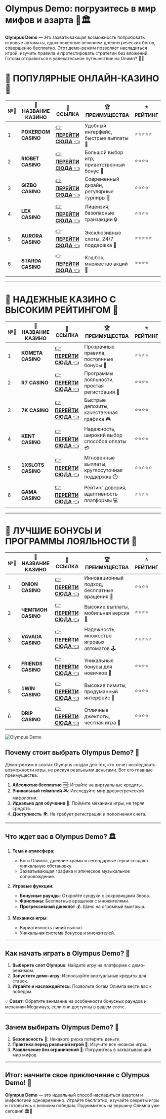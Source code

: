 # Olympus Demo: погрузитесь в мир мифов и азарта 🎰🏛️

**Olympus Demo** — это захватывающая возможность попробовать игровые автоматы, вдохновленные величием древнегреческих богов, совершенно бесплатно. Этот демо-режим позволяет насладиться игрой, изучить правила и протестировать стратегии без вложений. Готовы отправиться в увлекательное путешествие на Олимп? 🌟✨

# 🌟 ПОПУЛЯРНЫЕ ОНЛАЙН-КАЗИНО 🌟

| №️⃣ | 🎰 НАЗВАНИЕ КАЗИНО                       | 🔗 ССЫЛКА                                                                          | 🏆 ПРЕИМУЩЕСТВА                              | ⭐ РЕЙТИНГ |
|-----|------------------------------------------|------------------------------------------------------------------------------------|---------------------------------------------|------------|
| 1   | **POKERDOM CASINO**                      | [👉 **ПЕРЕЙТИ СЮДА** 👈](https://brandplay.link/4k77v2yx)                          | Удобный интерфейс, быстрые выплаты 🤑         | ⭐⭐⭐⭐⭐     |
| 2   | **RIOBET CASINO**                        | [👉 **ПЕРЕЙТИ СЮДА** 👈](https://brandplay.link/7xBLTPyj)                          | Большой выбор игр, приветственный бонус 🎁    | ⭐⭐⭐⭐      |
| 3   | **GIZBO CASINO**                         | [👉 **ПЕРЕЙТИ СЮДА** 👈](https://brandplay.link/bprXw4YV)                          | Современный дизайн, регулярные турниры 🏅      | ⭐⭐⭐⭐      |
| 4   | **LEX CASINO**                           | [👉 **ПЕРЕЙТИ СЮДА** 👈](https://brandplay.link/zW4hdDFV)                          | Лицензия, безопасные транзакции 🔒            | ⭐⭐⭐⭐      |
| 5   | **AURORA CASINO**                        | [👉 **ПЕРЕЙТИ СЮДА** 👈](https://10trafic-stat2.com/click/668546556bcc6313411604bd/6766/13032/subaccount) | Эксклюзивные слоты, 24/7 поддержка 🌟         | ⭐⭐⭐⭐⭐     |
| 6   | **STARDA CASINO**                        | [👉 **ПЕРЕЙТИ СЮДА** 👈](https://brandplay.link/fB7xwRFL)                          | Кэшбэк, множество акций 🎉                    | ⭐⭐⭐⭐      |

---

# 🏅 НАДЕЖНЫЕ КАЗИНО С ВЫСОКИМ РЕЙТИНГОМ 🏅

| №️⃣ | 🎰 НАЗВАНИЕ КАЗИНО                       | 🔗 ССЫЛКА                                                                          | 🏆 ПРЕИМУЩЕСТВА                              | ⭐ РЕЙТИНГ |
|-----|------------------------------------------|------------------------------------------------------------------------------------|---------------------------------------------|------------|
| 1   | **KOMETA CASINO**                        | [👉 **ПЕРЕЙТИ СЮДА** 👈](https://brandplay.link/8ZymQJV8)                          | Прозрачные правила, постоянные бонусы 🔄      | ⭐⭐⭐⭐      |
| 2   | **R7 CASINO**                            | [👉 **ПЕРЕЙТИ СЮДА** 👈](https://brandplay.link/bMd3Yjsw)                          | Программы лояльности, простая регистрация 📝   | ⭐⭐⭐⭐      |
| 3   | **7K CASINO**                            | [👉 **ПЕРЕЙТИ СЮДА** 👈](https://brandplay.link/BvQyFShp)                          | Быстрые депозиты, качественная графика 🎮      | ⭐⭐⭐⭐      |
| 4   | **KENT CASINO**                          | [👉 **ПЕРЕЙТИ СЮДА** 👈](https://brandplay.link/Fv2WP3js)                          | Надежность, широкий выбор способов оплаты 💳  | ⭐⭐⭐⭐      |
| 5   | **1XSLOTS CASINO**                       | [👉 **ПЕРЕЙТИ СЮДА** 👈](https://brandplay.link/hSB1khtr)                          | Мгновенные выплаты, круглосуточная поддержка ⏱️| ⭐⭐⭐⭐⭐     |
| 6   | **GAMA CASINO**                          | [👉 **ПЕРЕЙТИ СЮДА** 👈](https://brandplay.link/j6NMKsDz)                          | Рейтинг доверия, адаптивность платформы 💻     | ⭐⭐⭐⭐      |

---

# 🎁 ЛУЧШИЕ БОНУСЫ И ПРОГРАММЫ ЛОЯЛЬНОСТИ 🎁

| №️⃣ | 🎰 НАЗВАНИЕ КАЗИНО                       | 🔗 ССЫЛКА                                                                          | 🏆 ПРЕИМУЩЕСТВА                              | ⭐ РЕЙТИНГ |
|-----|------------------------------------------|------------------------------------------------------------------------------------|---------------------------------------------|------------|
| 1   | **ONION CASINO**                         | [👉 **ПЕРЕЙТИ СЮДА** 👈](https://brandplay.link/zBGRVpQ9)                          | Инновационный подход, бесплатные вращения 🎡  | ⭐⭐⭐⭐      |
| 2   | **ЧЕМПИОН CASINO**                       | [👉 **ПЕРЕЙТИ СЮДА** 👈](https://temon-gter.cfd/go/lRq?p80412p304504pcc44t17455)   | Высокие выплаты, мобильная версия 📱          | ⭐⭐⭐⭐      |
| 3   | **VAVADA CASINO**                        | [👉 **ПЕРЕЙТИ СЮДА** 👈](https://vavadapartner.pro/?promo=ea5c9275-6854-4505-94fc-95ab18221945-linkb2) | Надежность, множество игровых автоматов 🕹️    | ⭐⭐⭐⭐⭐     |
| 4   | **FRIENDS CASINO**                       | [👉 **ПЕРЕЙТИ СЮДА** 👈](https://gofriends.vc/linkb2)                              | Уникальные бонусы для новичков 🤝             | ⭐⭐⭐⭐      |
| 5   | **1WIN CASINO**                          | [👉 **ПЕРЕЙТИ СЮДА** 👈](https://brandplay.link/smXVpBbG)                          | Высокие лимиты, продуманный интерфейс 🎯      | ⭐⭐⭐⭐      |
| 6   | **DRIP CASINO**                          | [👉 **ПЕРЕЙТИ СЮДА** 👈](https://drp-ircp01.com/c07e6a3db)                          | Отличные джекпоты, честная игра 💎            | ⭐⭐⭐⭐      |

![Olympus Demo](https://spadok.org.ua/images/bolokhiv/bezdepozytni-poslugy-lavyna.jpg)

## Почему стоит выбрать Olympus Demo? 💎

Демо-режим в слотах Olympus создан для тех, кто хочет исследовать возможности игры, не рискуя реальными деньгами. Вот его главные преимущества:

1. **Абсолютно бесплатно** 🆓: Играйте на виртуальные кредиты.  
2. **Уникальный геймплей** 🎮: Исследуйте мир древнегреческой мифологии.  
3. **Идеально для обучения** 📖: Поймите механики игры, не теряя средств.  
4. **Доступность** 🌍: Не требует регистрации и пополнения счета.

---

## Что ждет вас в Olympus Demo? 🏛️

1. **Тема и атмосфера**:  
   - Боги Олимпа, древние храмы и легендарные герои создают уникальную обстановку.  
   - Захватывающая графика и эпическое музыкальное сопровождение.

2. **Игровые функции**:  
   - **Бонусные раунды**: Откройте сундуки с сокровищами Зевса.  
   - **Фриспины**: Бесплатные вращения с множителями.  
   - **Прогрессивный джекпот** 💰: Шанс на огромный выигрыш.  

3. **Механика игры**:  
   - Вариативность линий выплат.  
   - Уникальная система бонусов и множителей.  

---

## Как начать играть в Olympus Demo? 🚀

1. **Выберите слот Olympus**: Найдите игру на платформе с демо-режимом.  
2. **Запустите демо-игру**: Используйте виртуальные кредиты для ставок.  
3. **Играйте и наслаждайтесь**: Позвольте богам Олимпа вести вас к победам.  

💡 **Совет**: Обратите внимание на особенности бонусных раундов и механики Megaways, если они доступны в вашем слоте.

---

## Зачем выбирать Olympus Demo? 🌟

1. **Безопасность** 🔐: Никакого риска потерять деньги.  
2. **Практика перед реальной игрой** 🎯: Изучите все нюансы игры.  
3. **Развлечение без ограничений** 🎉: Погрузитесь в захватывающий мир мифов.

---

## Итог: начните свое приключение с Olympus Demo! 🎉

**Olympus Demo** — это идеальный способ насладиться азартом и мифологией одновременно. Играйте бесплатно, изучайте секреты игры и готовьтесь к великим победам. Поднимитесь на вершину Олимпа уже сегодня! 🏛️🎰
